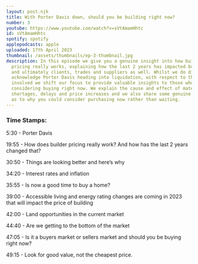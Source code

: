 ```yaml
---
layout: post.njk
title: With Porter Davis down, should you be building right now?
number: 3
youtube: https://www.youtube.com/watch?v=sVtAmamHhtc
id: sVtAmamHhtc
spotify: spotify
applepodcasts: apple
uploaded: 17th April 2023
thumbnail: /assets/thumbnails/ep-3-thumbnail.jpg
description: In this episode we give you a genuine insight into how builders’
  pricing really works, explaining how the last 2 years has impacted builders…
  and ultimately clients, trades and suppliers as well. Whilst we do discuss and
  acknowledge Porter Davis heading into liquidation, with respect to those
  involved we shift our focus to provide valuable insights to those who are
  considering buying right now. We explain the cause and effect of material
  shortages, delays and price increases and we also share some genuine reasons
  as to why you could consider purchasing now rather than waiting.
---
```

### T﻿ime Stamps:

5:30 - Porter Davis

19:55 - How does builder pricing really work? And how has the last 2 years changed that?

30:50 - Things are looking better and here’s why

34:20 - Interest rates and inflation

35:55 - Is now a good time to buy a home?

39:00 - Accessible living and energy rating changes are coming in 2023 that will impact the price of building

42:00 - Land opportunities in the current market

44:40 - Are we getting to the bottom of the market

47:05 - Is it a buyers market or sellers market and should you be buying right now?

49:15 - Look for good value, not the cheapest price.